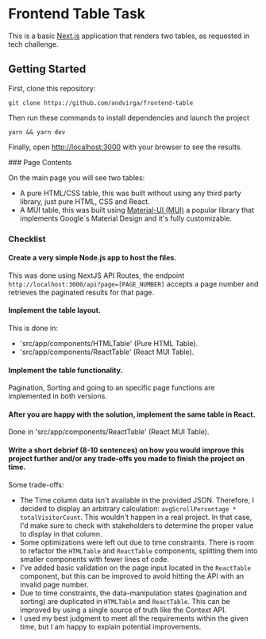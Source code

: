 # Frontend Table Task

This is a basic [Next.js](https://nextjs.org/) application that renders two tables, as requested in tech challenge.

## Getting Started

First, clone this repository:

```
git clone https://github.com/andvirga/frontend-table
```

Then run these commands to install dependencies and launch the project

```
yarn && yarn dev
```

Finally, open [http://localhost:3000](http://localhost:3000) with your browser to see the results.

### Page Contents

On the main page you will see two tables:

- A pure HTML/CSS table, this was built without using any third party library, just pure HTML, CSS and React.
- A MUI table, this was built using [Material-UI (MUI)](https://mui.com/material-ui/getting-started/) a popular library that implements Google´s Material Design and it's fully customizable.

### Checklist

#### Create a very simple Node.js app to host the files.

This was done using NextJS API Routes, the endpoint `http://localhost:3000/api?page=[PAGE_NUMBER]` accepts a page number and retrieves the paginated results for that page.

#### Implement the table layout.

This is done in:

- 'src/app/components/HTMLTable' (Pure HTML Table).
- 'src/app/components/ReactTable' (React MUI Table).

#### Implement the table functionality.

Pagination, Sorting and going to an specific page functions are implemented in both versions.

#### After you are happy with the solution, implement the same table in React.

Done in 'src/app/components/ReactTable' (React MUI Table).

#### Write a short debrief (8-10 sentences) on how you would improve this project further and/or any trade-offs you made to finish the project on time.

Some trade-offs:

- The Time column data isn't available in the provided JSON. Therefore, I decided to display an arbitrary calculation: `avgScrollPercentage * totalVisitorCount`. This wouldn't happen in a real project. In that case, I'd make sure to check with stakeholders to determine the proper value to display in that column.
- Some optimizations were left out due to time constraints. There is room to refactor the `HTMLTable` and `ReactTable` components, splitting them into smaller components with fewer lines of code.
- I've added basic validation on the page input located in the `ReactTable` component, but this can be improved to avoid hitting the API with an invalid page number.
- Due to time constraints, the data-manipulation states (pagination and sorting) are duplicated in `HTMLTable` and `ReactTable`. This can be improved by using a single source of truth like the Context API.
- I used my best judgment to meet all the requirements within the given time, but I am happy to explain potential improvements.

